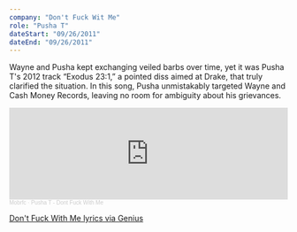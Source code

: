 ```yaml
---
company: "Don't Fuck Wit Me"
role: "Pusha T"
dateStart: "09/26/2011"
dateEnd: "09/26/2011"
---
```


Wayne and Pusha kept exchanging veiled barbs over time, yet it was Pusha T's 2012 track “Exodus 23:1,” a pointed diss aimed at Drake, that truly clarified the situation. In this song, Pusha unmistakably targeted Wayne and Cash Money Records, leaving no room for ambiguity about his grievances.

<iframe width="100%" height="166" scrolling="no" frameborder="no" allow="autoplay" src="https://w.soundcloud.com/player/?url=https%3A//api.soundcloud.com/tracks/148824692&color=%23ff5500&auto_play=false&hide_related=false&show_comments=true&show_user=true&show_reposts=false&show_teaser=true"></iframe><div style="font-size: 10px; color: #cccccc;line-break: anywhere;word-break: normal;overflow: hidden;white-space: nowrap;text-overflow: ellipsis; font-family: Interstate,Lucida Grande,Lucida Sans Unicode,Lucida Sans,Garuda,Verdana,Tahoma,sans-serif;font-weight: 100;"><a href="https://soundcloud.com/mobrfc" title="Mobrfc" target="_blank" style="color: #cccccc; text-decoration: none;">Mobrfc</a> · <a href="https://soundcloud.com/mobrfc/dont-fuck-with-me" title="Pusha T - Dont Fuck With Me" target="_blank" style="color: #cccccc; text-decoration: none;">Pusha T - Dont Fuck With Me</a></div>

[Don't Fuck With Me lyrics via Genius](https://genius.com/Pusha-t-dont-fuck-wit-me-lyrics)